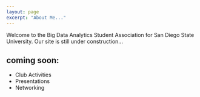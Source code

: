 ```yaml
---
layout: page
excerpt: "About Me..."
---
```


Welcome to the Big Data Analytics Student Association for San Diego State University. Our site is still under construction...

## coming soon:

- Club Activities 
- Presentations
- Networking


<!--- #[GitHub Pages](http://laderast.github.io), This is an example of how to link a webpage incase its needed for reference. --->
